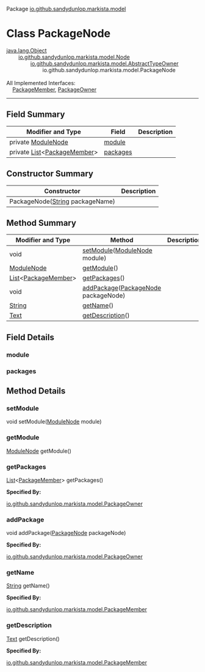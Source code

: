 Package [io.github.sandydunlop.markista.model](index.md)

# Class PackageNode
[java.lang.Object](https://docs.oracle.com/en/java/javase/24/docs/api/java.base/java/lang/Object.html)<br/>
&nbsp;&nbsp;&nbsp;&nbsp;&nbsp;&nbsp;&nbsp;&nbsp;[io.github.sandydunlop.markista.model.Node](Node.md)<br/>
&nbsp;&nbsp;&nbsp;&nbsp;&nbsp;&nbsp;&nbsp;&nbsp;&nbsp;&nbsp;&nbsp;&nbsp;&nbsp;&nbsp;&nbsp;&nbsp;[io.github.sandydunlop.markista.model.AbstractTypeOwner](AbstractTypeOwner.md)<br/>
&nbsp;&nbsp;&nbsp;&nbsp;&nbsp;&nbsp;&nbsp;&nbsp;&nbsp;&nbsp;&nbsp;&nbsp;&nbsp;&nbsp;&nbsp;&nbsp;&nbsp;&nbsp;&nbsp;&nbsp;&nbsp;&nbsp;&nbsp;&nbsp;io.github.sandydunlop.markista.model.PackageNode<br/>
<br/>
All Implemented Interfaces:<br/>
&nbsp;&nbsp;&nbsp;&nbsp;[PackageMember](PackageMember.md), [PackageOwner](PackageOwner.md)


----


## Field Summary

| Modifier and Type                                                                                                                         | Field                 | Description |
|-------------------------------------------------------------------------------------------------------------------------------------------|-----------------------|-------------|
| private [ModuleNode](ModuleNode.md)                                                                                                       | [module](#module)     |             |
| private [List](https://docs.oracle.com/en/java/javase/24/docs/api/java.base/java/util/List.html)&lt;[PackageMember](PackageMember.md)&gt; | [packages](#packages) |             |

## Constructor Summary

| Constructor                                                                                                           | Description |
|-----------------------------------------------------------------------------------------------------------------------|-------------|
| PackageNode([String](https://docs.oracle.com/en/java/javase/24/docs/api/java.base/java/lang/String.html) packageName) |             |

## Method Summary

| Modifier and Type                                                                                                                 | Method                                                               | Description |
|-----------------------------------------------------------------------------------------------------------------------------------|----------------------------------------------------------------------|-------------|
| void                                                                                                                              | [setModule](#setmodule)([ModuleNode](ModuleNode.md) module)          |             |
| [ModuleNode](ModuleNode.md)                                                                                                       | [getModule](#getmodule)()                                            |             |
| [List](https://docs.oracle.com/en/java/javase/24/docs/api/java.base/java/util/List.html)&lt;[PackageMember](PackageMember.md)&gt; | [getPackages](#getpackages)()                                        |             |
| void                                                                                                                              | [addPackage](#addpackage)([PackageNode](PackageNode.md) packageNode) |             |
| [String](https://docs.oracle.com/en/java/javase/24/docs/api/java.base/java/lang/String.html)                                      | [getName](#getname)()                                                |             |
| [Text](Text.md)                                                                                                                   | [getDescription](#getdescription)()                                  |             |

## Field Details

### module



### packages




## Method Details

### setModule

void setModule([ModuleNode](ModuleNode.md) module)



### getModule

[ModuleNode](ModuleNode.md) getModule()



### getPackages

[List](https://docs.oracle.com/en/java/javase/24/docs/api/java.base/java/util/List.html)&lt;[PackageMember](PackageMember.md)&gt; getPackages()



**Specified By:**

[io.github.sandydunlop.markista.model.PackageOwner](PackageOwner.md)

### addPackage

void addPackage([PackageNode](PackageNode.md) packageNode)



**Specified By:**

[io.github.sandydunlop.markista.model.PackageOwner](PackageOwner.md)

### getName

[String](https://docs.oracle.com/en/java/javase/24/docs/api/java.base/java/lang/String.html) getName()



**Specified By:**

[io.github.sandydunlop.markista.model.PackageMember](PackageMember.md)

### getDescription

[Text](Text.md) getDescription()



**Specified By:**

[io.github.sandydunlop.markista.model.PackageMember](PackageMember.md)

